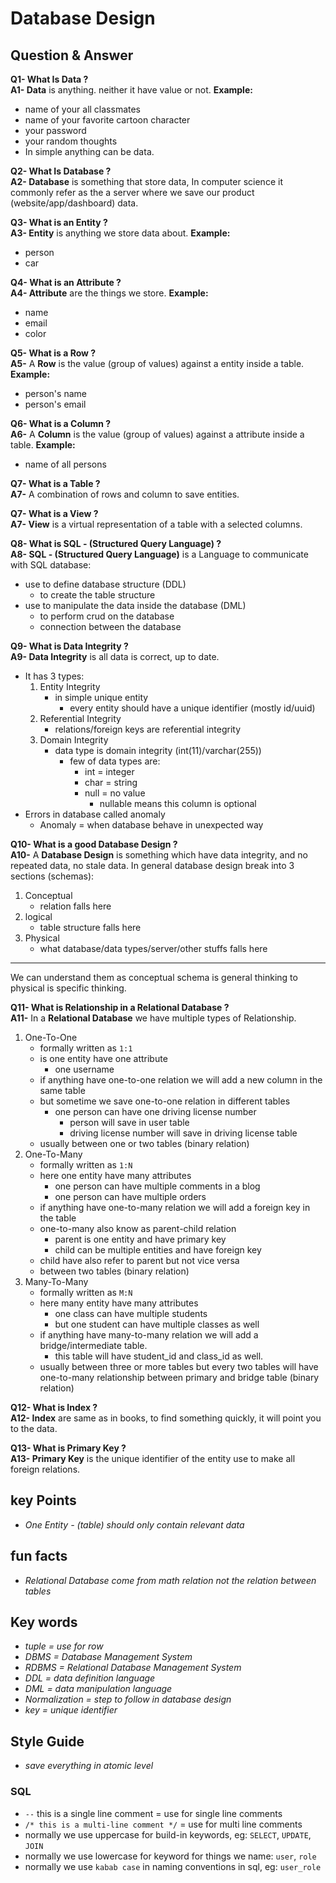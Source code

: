 # Database Design

## Question & Answer

**Q1- What Is Data ?** <br />
**A1- Data** is anything. neither it have value or not.
**Example:**
- name of your all classmates
- name of your favorite cartoon character
- your password
- your random thoughts 
- In simple anything can be data.

**Q2- What Is Database ?** <br />
**A2- Database** is something that store data, In computer science it commonly refer as the a server where we save our product (website/app/dashboard) data.

**Q3- What is an Entity ?** <br />
**A3- Entity** is anything we store data about.
**Example:**
- person
- car

**Q4- What is an Attribute ?** <br />
**A4- Attribute** are the things we store.
**Example:**
- name
- email
- color

**Q5- What is a Row ?** <br />
**A5-** A **Row** is the value (group of values) against a entity inside a table.
**Example:**
- person's name
- person's email

**Q6- What is a Column ?** <br />
**A6-** A **Column** is the value (group of values) against a attribute inside a table.
**Example:**
- name of all persons

**Q7- What is a Table ?** <br />
**A7-** A combination of rows and column to save entities.

**Q7- What is a View ?** <br />
**A7- View** is a virtual representation of a table with a selected columns.

**Q8- What is SQL - (Structured Query Language) ?** <br />
**A8- SQL - (Structured Query Language)** is a Language to communicate with SQL database:
- use to define database structure (DDL)
    - to create the table structure
- use to manipulate the data inside the database (DML)
    - to perform crud on the database
    - connection between the database

**Q9- What is Data Integrity ?** <br />
**A9- Data Integrity** is all data is correct, up to date.
- It has 3 types:
    1. Entity Integrity
        - in simple unique entity
            - every entity should have a unique identifier (mostly id/uuid)
    2. Referential Integrity
        - relations/foreign keys are referential integrity
    3. Domain Integrity
        - data type is domain integrity (int(11)/varchar(255))
            - few of data types are:
                - int = integer
                - char = string
                - null = no value
                    - nullable means this column is optional 
- Errors in database called anomaly
    - Anomaly = when database behave in unexpected way

**Q10- What is a good Database Design ?** <br />
**A10-** A **Database Design** is something which have data integrity, and no repeated data, no stale data.
In general database design break into 3 sections (schemas):
1. Conceptual
    - relation falls here
2. logical
    - table structure falls here
3. Physical
    - what database/data types/server/other stuffs falls here
--- 
We can understand them as conceptual schema is general thinking to physical is specific thinking.

**Q11- What is Relationship in a Relational Database ?** <br />
**A11-** In a **Relational Database** we have multiple types of Relationship.
1. One-To-One
    - formally written as `1:1`
    - is one entity have one attribute
        - one username
    - if anything have one-to-one relation we will add a new column in the same table
    - but sometime we save one-to-one relation in different tables
        - one person can have one driving license number
            - person will save in user table
            - driving license number will save in driving license table
    - usually between one or two tables (binary relation)
2. One-To-Many
    - formally written as `1:N`
    - here one entity have many attributes
        - one person can have multiple comments in a blog
        - one person can have multiple orders
    - if anything have one-to-many relation we will add a foreign key in the table
    - one-to-many also know as parent-child relation
        - parent is one entity and have primary key
        - child can be multiple entities and have foreign key
    - child have also refer to parent but not vice versa
    - between two tables (binary relation)
3. Many-To-Many
    - formally written as `M:N`
    - here many entity have many attributes
        - one class can have multiple students
        - but one student can have multiple classes as well
    - if anything have many-to-many relation we will add a bridge/intermediate table.
        - this table will have student_id and class_id as well.
    - usually between three or more tables but every two tables will have one-to-many relationship between primary and bridge table (binary relation)

**Q12- What is Index ?** <br />
**A12- Index** are same as in books, to find something quickly, it will point you to the data.

**Q13- What is Primary Key ?** <br />
**A13- Primary Key** is the unique identifier of the entity use to make all foreign relations.

## key Points
- *One Entity - (table) should only contain relevant data*

## fun facts
- *Relational Database come from math relation not the relation between tables*

## Key words
- *tuple = use for row*
- *DBMS = Database Management System*
- *RDBMS = Relational Database Management System*
- *DDL = data definition language*
- *DML = data manipulation language*
- *Normalization = step to follow in database design*
- *key = unique identifier*

## Style Guide
- *save everything in atomic level*
### SQL
- `--` this is a single line comment = use for single line comments
- `/*
    this is a multi-line
    comment
  */` = use for multi line comments
- normally we use uppercase for build-in keywords, eg: `SELECT`, `UPDATE`, `JOIN`
- normally we use lowercase for keyword for things we name: `user`, `role`
- normally we use `kabab case` in naming conventions in sql, eg: `user_role`
